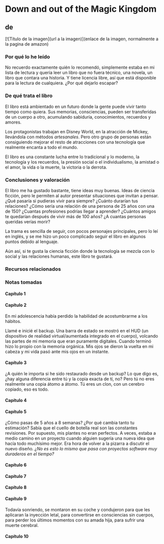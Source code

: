 ﻿# Down and out of the Magic Kingdom
## de <el autor>

[![Título de la imagen](url a la imagen)](enlace de la imagen, normalmente a la pagina de amazon)

### Por qué lo he leído

No recuerdo exactamente quién lo recomendó, simplemente estaba en mi lista de lectura y quería leer un libro que no fuera técnico, una novela, un libro que contara una historia. Y tiene licencia libre, así que está disponible para la lectura de cualquiera. ¿Por qué dejarlo escapar?

<!-- more -->

### De qué trata el libro

El libro está ambientado en un futuro donde la gente puede vivir tanto tiempo como quiera. Sus memorias, consciencias, pueden ser transferidas de un cuerpo a otro, acumulando sabiduría, conocimientos, recuerdos y amores.

Los protagonistas trabajan en Disney World, en la atracción de Mickey, llevándola con métodos *artesanales*. Pero otro grupo de personas están consiguiendo mejorar el resto de atracciones con una tecnología que realmente encanta a todo el mundo.

El libro es una constante lucha entre lo tradicional y lo moderno, la tecnología y los recuerdos, la presión social o el individualismo, la amistad o el amor, la vida o la muerte, la victoria o la derrota.

### Conclusiones y valoración

El libro me ha gustado bastante, tiene ideas muy buenas. Ideas de ciencia ficción, pero le permiten al autor presentar situaciones que invitan a pensar. ¿Qué pasaría si pudieras vivir para siempre? ¿Cuánto durarían tus relaciones? ¿Cómo sería una relación de una persona de 25 años con una de 150? ¿Cuantas profesiones podrías llegar a aprender? ¿Cuántos amigos te quedarían después de vivir más de 100 años? ¿A cuantas personas queridas verías morir?

La trama es sencilla de seguir, con pocos personajes principales, pero lo leí en inglés, y se me hizo un poco complicado seguir el libro en algunos puntos debido al lenguaje.

Aún así, si te gusta la ciencia ficción donde la tecnología se mezcla con lo social y las relaciones humanas, este libro te gustará.

### Recursos relacionados

[titulo sobre el enlace a las notas]: foo-bar-foo-bar

### Notas tomadas

#### Capítulo 1

#### Capítulo 2

En mi adolescencia había perdido la habilidad de acostumbrarme a los hábitos.

Llamé e inicié el backup. Una barra de estado se mostró en el HUD (un dispositivo de realidad virtual/aumentada integrado en el cuerpo), volcando las partes de mi memoria que eran puramente digitales. Cuando terminó hizo lo propio con la memoria orgánica. Mis ojos se dieron la vuelta en mi cabeza y mi vida pasó ante mis ojos en un instante.

#### Capítulo 3

¿A quién le importa si he sido restaurado desde un backup? Lo que digo es, ¿hay alguna diferencia entre tú y la copia exacta de tí, no? Pero tú no eres realmente una copia átomo a átomo. Tú eres un clon, con un cerebro copiado, eso es todo.

#### Capítulo 4

#### Capítulo 5

¿Cómo pasas de 5 años a 8 semanas? ¿Por qué cambia tanto tu estimación? Sabía que el cuello de botella real son las constantes revisiones. Por supuesto, mis plantes no eran perfectos. A veces, estaba a medio camino en un proyecto cuando alguien sugería una nueva idea que hacía todo muchísimo mejor. Era hora de volver a la pizarra a discutir el nuevo diseño. *¿No es esto lo mismo que pasa con proyectos software muy duraderos en el tiempo?*

#### Capítulo 6

#### Capítulo 7

#### Capítulo 8

#### Capítulo 9

Todavía sonriendo, se montaron en su coche y condujeron para que les aplicaran la inyección letal, para convertirse en consciencias sin cuerpos, para perder los últimos momentos con su amada hija, para sufrir una muerte cerebral.

#### Capítulo 10

